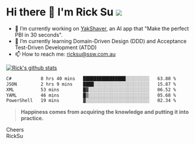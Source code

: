 # Hi there 👋 I'm Rick Su ![](https://komarev.com/ghpvc/?username=ricksu978)
<!--
**ricksu978/ricksu978** is a ✨ _special_ ✨ repository because its `README.md` (this file) appears on your GitHub profile.

Here are some ideas to get you started:
-->
- 🔭 I’m currently working on [YakShaver](https://yakshaver.ai/), an AI app that "Make the perfect PBI in 30 seconds".
- 🌱 I’m currently learning Domain-Driven Design (DDD) and Acceptance Test-Driven Development (ATDD)
- 📫 How to reach me: ricksu@ssw.com.au
<!--
- 👯 I’m looking to collaborate on ...
- 🤔 I’m looking for help with ...
- 💬 Ask me about ...
-->
<!--
- 😄 Pronouns: ...
- ⚡ Fun fact: ...
-->
[![Rick's github stats](https://github-readme-stats.vercel.app/api?username=ricksu978&theme=dark)](https://github.com/ricksu978/ricksu978)

<!--START_SECTION:waka-->

```txt
C#           8 hrs 40 mins   ████████████████░░░░░░░░░   63.80 %
JSON         2 hrs 9 mins    ████░░░░░░░░░░░░░░░░░░░░░   15.87 %
XML          53 mins         █▓░░░░░░░░░░░░░░░░░░░░░░░   06.52 %
YAML         46 mins         █▒░░░░░░░░░░░░░░░░░░░░░░░   05.68 %
PowerShell   19 mins         ▓░░░░░░░░░░░░░░░░░░░░░░░░   02.34 %
```

<!--END_SECTION:waka-->

> **Happiness comes from acquiring the knowledge and putting it into practice.**

Cheers  
RickSu 

